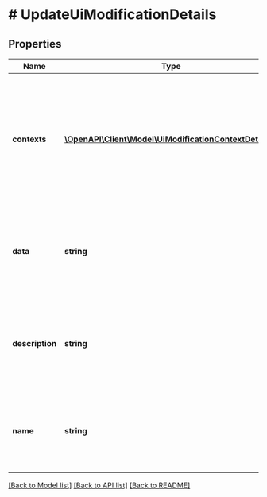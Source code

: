 # # UpdateUiModificationDetails

## Properties

Name | Type | Description | Notes
------------ | ------------- | ------------- | -------------
**contexts** | [**\OpenAPI\Client\Model\UiModificationContextDetails[]**](UiModificationContextDetails.md) | List of contexts of the UI modification. The maximum number of contexts is 1000. If provided, replaces all existing contexts. | [optional]
**data** | **string** | The data of the UI modification. The maximum size of the data is 50000 characters. | [optional]
**description** | **string** | The description of the UI modification. The maximum length is 255 characters. | [optional]
**name** | **string** | The name of the UI modification. The maximum length is 255 characters. | [optional]

[[Back to Model list]](../../README.md#models) [[Back to API list]](../../README.md#endpoints) [[Back to README]](../../README.md)

